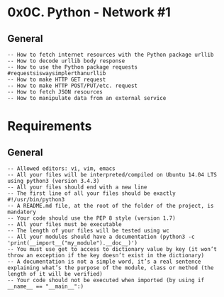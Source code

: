 # 0x0C. Python - Network #1

## General
    -- How to fetch internet resources with the Python package urllib
    -- How to decode urllib body response
    -- How to use the Python package requests #requestsiswaysimplerthanurllib
    -- How to make HTTP GET request
    -- How to make HTTP POST/PUT/etc. request
    -- How to fetch JSON resources
    -- How to manipulate data from an external service

# Requirements
## General
    -- Allowed editors: vi, vim, emacs
    -- All your files will be interpreted/compiled on Ubuntu 14.04 LTS using python3 (version 3.4.3)
    -- All your files should end with a new line
    -- The first line of all your files should be exactly #!/usr/bin/python3
    -- A README.md file, at the root of the folder of the project, is mandatory
    -- Your code should use the PEP 8 style (version 1.7)
    -- All your files must be executable
    -- The length of your files will be tested using wc
    -- All your modules should have a documentation (python3 -c 'print(__import__("my_module").__doc__)')
    -- You must use get to access to dictionary value by key (it won’t throw an exception if the key doesn’t exist in the dictionary)
    -- A documentation is not a simple word, it’s a real sentence explaining what’s the purpose of the module, class or method (the length of it will be verified)
    -- Your code should not be executed when imported (by using if __name__ == "__main__":)